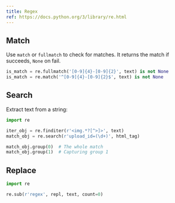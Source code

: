 ```yaml
---
title: Regex
ref: https://docs.python.org/3/library/re.html
---
```


## Match

Use `match` or `fullmatch` to check for matches.
It returns the match if succeeds, `None` on fail.

```py
is_match = re.fullmatch('[0-9]{4}-[0-9]{2}', text) is not None
is_match = re.match('^[0-9]{4}-[0-9]{2}$', text) is not None
```

## Search

Extract text from a string:

```py
import re

iter_obj = re.finditer(r'<img.*?[^>]>', text)
match_obj = re.search(r'upload_id=(\d+)', html_tag)

match_obj.group(0)  # The whole match
match_obj.group(1)  # Capturing group 1
```

## Replace

```py
import re

re.sub(r'regex', repl, text, count=0)
```
